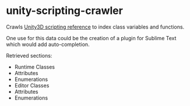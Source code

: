 unity-scripting-crawler
=======================

Crawls [Unity3D scripting reference](http://docs.unity3d.com/Documentation/ScriptReference/index.html)
to index class variables and functions.

One use for this data could be the creation of a plugin for Sublime Text which would add auto-completion.

Retrieved sections:
* Runtime Classes
 * Attributes
 * Enumerations
* Editor Classes
 * Attributes
 * Enumerations

